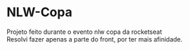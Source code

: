# NLW-Copa
Projeto feito durante o evento nlw copa da rocketseat <br>
Resolvi fazer apenas a parte do front, por ter mais afinidade. 
